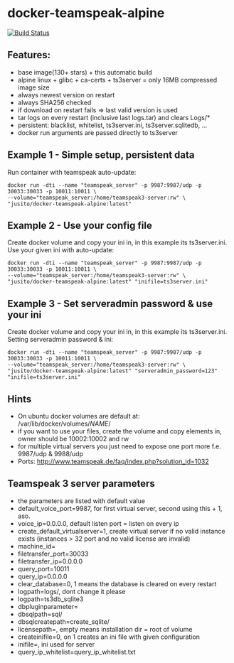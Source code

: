 # docker-teamspeak-alpine
[![Build Status](https://travis-ci.org/jusito/docker-teamspeak-alpine.svg?branch=master)](https://travis-ci.org/jusito/docker-teamspeak-alpine)

## Features:
- base image(130+ stars) + this automatic build
- alpine linux + glibc + ca-certs + ts3server = only 16MB compressed image size
- always newest version on restart
- always SHA256 checked
- if download on restart fails => last valid version is used
- tar logs on every restart (inclusive last logs.tar) and clears Logs/*
- persistent: blacklist, whitelist, ts3server.ini, ts3server.sqlitedb, ...
- docker run arguments are passed directly to ts3server

## Example 1 - Simple setup, persistent data
Run container with teamspeak auto-update:
```
docker run -dti --name "teamspeak_server" -p 9987:9987/udp -p 30033:30033 -p 10011:10011 \
--volume="teamspeak_server:/home/teamspeak3-server:rw" \
"jusito/docker-teamspeak-alpine:latest"
```

## Example 2 - Use your config file
Create docker volume and copy your ini in, in this example its ts3server.ini.
Use your given ini with auto-update:
```
docker run -dti --name "teamspeak_server" -p 9987:9987/udp -p 30033:30033 -p 10011:10011 \
--volume="teamspeak_server:/home/teamspeak3-server:rw" \
"jusito/docker-teamspeak-alpine:latest" "inifile=ts3server.ini"
```

## Example 3 - Set serveradmin password & use your ini
Create docker volume and copy your ini in, in this example its ts3server.ini.
Setting serveradmin password & ini:
```
docker run -dti --name "teamspeak_server" -p 9987:9987/udp -p 30033:30033 -p 10011:10011 \
--volume="teamspeak_server:/home/teamspeak3-server:rw" \
"jusito/docker-teamspeak-alpine:latest" "serveradmin_password=123" "inifile=ts3server.ini"
```

## Hints
- On ubuntu docker volumes are default at: /var/lib/docker/volumes/*NAME*/
- if you want to use your files, create the volume and copy elements in, owner should be 10002:10002 and rw
- for multiple virtual servers you just need to expose one port more f.e. 9987/udp & 9988/udp
- Ports: http://www.teamspeak.de/faq/index.php?solution_id=1032

## Teamspeak 3 server parameters
- the parameters are listed with default value
- default_voice_port=9987, for first virtual server, second using this + 1, aso.
- voice_ip=0.0.0.0, default listen port = listen on every ip
- create_default_virtualserver=1, create virtual server if no valid instance exists (instances > 32 port and no valid license are invalid)
- machine_id=
- filetransfer_port=30033
- filetransfer_ip=0.0.0.0
- query_port=10011
- query_ip=0.0.0.0
- clear_database=0, 1 means the database is cleared on every restart
- logpath=logs/, dont change it please
- logpath=ts3db_sqlite3
- dbpluginparameter=
- dbsqlpath=sql/
- dbsqlcreatepath=create_sqlite/
- licensepath=, empty means installation dir = root of volume
- createinifile=0, on 1 creates an ini file with given configuration
- inifile=, ini used for server
- query_ip_whitelist=query_ip_whitelist.txt
